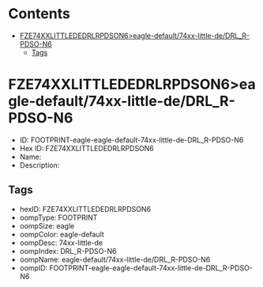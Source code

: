 



Contents
========

* [FZE74XXLITTLEDEDRLRPDSON6>eagle-default/74xx-little-de/DRL_R-PDSO-N6](#fze74xxlittlededrlrpdson6eagle-default74xx-little-dedrl_r-pdso-n6)
	* [Tags](#tags)

# FZE74XXLITTLEDEDRLRPDSON6>eagle-default/74xx-little-de/DRL_R-PDSO-N6

- ID: FOOTPRINT-eagle-eagle-default-74xx-little-de-DRL_R-PDSO-N6
- Hex ID: FZE74XXLITTLEDEDRLRPDSON6
- Name: 
- Description: 

## Tags

- hexID: FZE74XXLITTLEDEDRLRPDSON6
- oompType: FOOTPRINT
- oompSize: eagle
- oompColor: eagle-default
- oompDesc: 74xx-little-de
- oompIndex: DRL_R-PDSO-N6
- oompName: eagle-default/74xx-little-de/DRL_R-PDSO-N6
- oompID: FOOTPRINT-eagle-eagle-default-74xx-little-de-DRL_R-PDSO-N6
